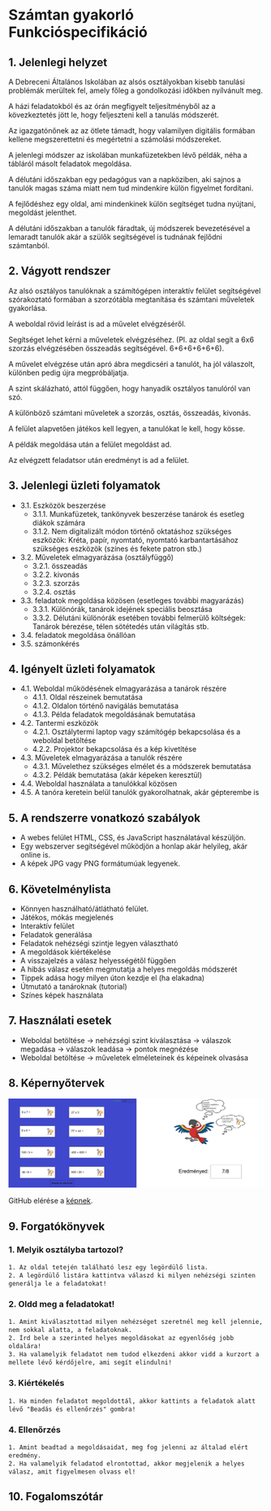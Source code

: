 # Számtan gyakorló Funkcióspecifikáció

## 1. Jelenlegi helyzet
A Debreceni Általános Iskolában az alsós osztályokban kisebb tanulási problémák merültek fel, amely főleg a gondolkozási időkben nyílvánult meg.

A házi feladatokból és az órán megfigyelt teljesítményből az a kövezkeztetés jött le, hogy feljeszteni kell a tanulás módszerét.

Az igazgatónőnek az az ötlete támadt, hogy valamilyen digitális formában kellene megszerettetni és megértetni a számolási módszereket.

A jelenlegi módszer az iskolában munkafüzetekben lévő példák, néha a tábláról másolt feladatok megoldása.

A délutáni időszakban egy pedagógus van a napköziben, aki sajnos a tanulók magas száma miatt nem tud mindenkire külön figyelmet fordítani.

A fejlődéshez egy oldal, ami mindenkinek külön segítséget tudna nyújtani, megoldást jelenthet.

A délutáni időszakban a tanulók fáradtak, új módszerek bevezetésével a lemaradt tanulók akár a szülők segítségével is tudnának fejlődni számtanból.

## 2. Vágyott rendszer
Az alsó osztályos tanulóknak a számítógépen interaktív felület segítségével szórakoztató formában a szorzótábla megtanítása és számtani műveletek gyakorlása.

A weboldal rövid leírást is ad a művelet elvégzéséről.

Segítséget lehet kérni a műveletek elvégzéséhez. (Pl. az oldal segít a 6x6 szorzás elvégzésében összeadás segítségével. 6+6+6+6+6+6).

A művelet elvégzése után apró ábra megdicséri a tanulót, ha jól válaszolt, különben pedig újra megpróbáljatja.

A szint skálázható, attól függően, hogy hanyadik osztályos tanulóról van szó.

A különböző számtani műveletek a szorzás, osztás, összeadás, kivonás.

A felület alapvetően játékos kell legyen, a tanulókat le kell, hogy kösse.

A példák megoldása után a felület megoldást ad.

Az elvégzett feladatsor után eredményt is ad a felület.

## 3. Jelenlegi üzleti folyamatok
* 3.1. Eszközök beszerzése
    * 3.1.1. Munkafüzetek, tankönyvek beszerzése tanárok és esetleg diákok számára
    * 3.1.2. Nem digitalizált módon történő oktatáshoz szükséges eszközök: Kréta, papír, nyomtató, nyomtató karbantartásához szükséges eszközök (színes és fekete patron stb.)
* 3.2. Műveletek elmagyarázása (osztályfüggő)
  * 3.2.1. összeadás
  * 3.2.2. kivonás
  * 3.2.3. szorzás
  * 3.2.4. osztás
* 3.3. feladatok megoldása közösen (esetleges további magyarázás)
    * 3.3.1. Különórák, tanárok idejének speciális beosztása
    * 3.3.2. Délutáni különórák esetében további felmerülő költségek: Tanárok bérezése, télen sötétedés után világítás stb.
* 3.4. feladatok megoldása önállóan
* 3.5. számonkérés

## 4. Igényelt üzleti folyamatok
* 4.1. Weboldal működésének elmagyarázása a tanárok részére
  * 4.1.1. Oldal részeinek bemutatása
  * 4.1.2. Oldalon történő navigálás bemutatása
  * 4.1.3. Példa feladatok megoldásának bemutatása
* 4.2. Tantermi eszközök
  * 4.2.1. Osztálytermi laptop vagy számítógép bekapcsolása és a weboldal betöltése
  * 4.2.2. Projektor bekapcsolása és a kép kivetítése
* 4.3. Műveletek elmagyarázása a tanulók részére
  * 4.3.1. Művelethez szükséges elmélet és a módszerek bemutatása
  * 4.3.2. Példák bemutatása (akár képeken keresztül)
* 4.4. Weboldal használata a tanulókkal közösen
* 4.5. A tanóra keretein belül tanulók gyakorolhatnak, akár gépterembe is

## 5. A rendszerre vonatkozó szabályok
* A webes felület HTML, CSS, és JavaScript használatával készüljön.
* Egy webszerver segítségével működjön a honlap akár helyileg, akár online is.
* A képek JPG vagy PNG formátumúak legyenek.

## 6. Követelménylista
* Könnyen használható/átlátható felület.
* Játékos, mókás megjelenés
* Interaktív felület
* Feladatok generálása
* Feladatok nehézségi szintje legyen választható
* A megoldások kiértékelése
* A visszajelzés a válasz helyességétől függően
* A hibás válasz esetén megmutatja a helyes megoldás módszerét
* Tippek adása hogy milyen úton kezdje el (ha elakadna)
* Útmutató a tanároknak (tutorial)
* Színes képek használata

## 7. Használati esetek
* Weboldal betöltése -> nehézségi szint kiválasztása -> válaszok megadása -> válaszok leadása -> pontok megnézése
* Weboldal betöltése -> műveletek elméleteinek és képeinek olvasása
## 8. Képernyőtervek
![Képernyőterv az alkalmazásról](/Doc/images/plan_image.jpg)

GitHub elérése a [képnek](https://github.com/HPeti/SZFM_2021_10_TeamBFK/blob/master/Doc/images/plan_image.jpg).

## 9. Forgatókönyvek
### 1. Melyik osztályba tartozol?
    1. Az oldal tetején található lesz egy legördülő lista.
    2. A legördülő listára kattintva válaszd ki milyen nehézségi szinten generálja le a feladatokat!

### 2. Oldd meg a feladatokat!
    1. Amint kiválasztottad milyen nehézséget szeretnél meg kell jelennie, nem sokkal alatta, a feladatoknak.
    2. Írd bele a szerinted helyes megoldásokat az egyenlőség jobb oldalára!
    3. Ha valamelyik feladatot nem tudod elkezdeni akkor vidd a kurzort a mellete lévő kérdőjelre, ami segít elindulni!

### 3. Kiértékelés
    1. Ha minden feladatot megoldottál, akkor kattints a feladatok alatt lévő "Beadás és ellenőrzés" gombra!

### 4. Ellenőrzés
    1. Amint beadtad a megoldásaidat, meg fog jelenni az általad elért eredmény.
    2. Ha valamelyik feladatod elrontottad, akkor megjelenik a helyes válasz, amit figyelmesen olvass el!

## 10. Fogalomszótár

